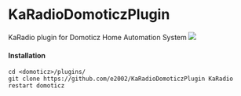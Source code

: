 # KaRadioDomoticzPlugin
KaRadio plugin for Domoticz Home Automation System
![](https://github.com/e2002/KaRadioDomoticzPlugin/domoticz-karadio-plugin-800.jpg)

#### Installation<br />
~~~
cd <domoticz>/plugins/
git clone https://github.com/e2002/KaRadioDomoticzPlugin KaRadio
restart domoticz
